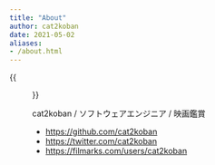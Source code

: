 ```yaml
---
title: "About"
author: cat2koban
date: 2021-05-02
aliases:
- /about.html
---
```


{{<figure class="center" src="https://i.imgur.com/mqSZ50J.jpg" width="260px" height="260px" >}}

cat2koban / ソフトウェアエンジニア / 映画鑑賞

- https://github.com/cat2koban
- https://twitter.com/cat2koban
- https://filmarks.com/users/cat2koban
